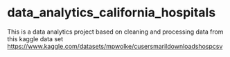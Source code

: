 # data_analytics_california_hospitals
This is a data analytics project based on cleaning and processing data from this kaggle data set https://www.kaggle.com/datasets/mpwolke/cusersmarildownloadshospcsv
